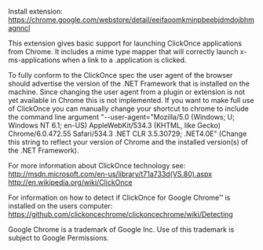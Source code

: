 Install extension: https://chrome.google.com/webstore/detail/eeifaoomkminpbeebjdmdojbhmagnncl

This extension gives basic support for launching ClickOnce applications from Chrome.  It includes a mime type mapper that will correctly launch x-ms-applications when a link to a .application is clicked.  

To fully conform to the ClickOnce spec the user agent of the browser should advertise the version of the .NET Framework that is installed on the machine.  Since changing the user agent from a plugin or extension is not yet available in Chrome this is not implemented.  If you want to make full use of ClickOnce you can manually change your shortcut to chrome to include the command line argument "--user-agent="Mozilla/5.0 (Windows; U; Windows NT 6.1; en-US) AppleWebKit/534.3 (KHTML, like Gecko) Chrome/6.0.472.55 Safari/534.3 .NET CLR 3.5.30729; .NET4.0E"  (Change this string to reflect your version of Chrome and the installed version(s) of the .NET Framework).

For more information about ClickOnce technology see:
http://msdn.microsoft.com/en-us/library/t71a733d(VS.80).aspx
http://en.wikipedia.org/wiki/ClickOnce

For information on how to detect if ClickOnce for Google Chrome™ is installed on the users computer:
https://github.com/clickoncechrome/clickoncechrome/wiki/Detecting

Google Chrome is a trademark of Google Inc. Use of this trademark is subject to Google Permissions.

